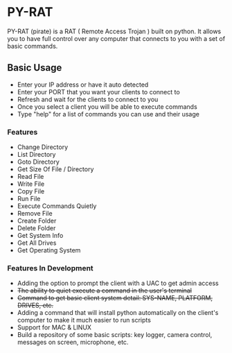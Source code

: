 # PY-RAT
PY-RAT (pirate) is a RAT ( Remote Access Trojan ) built on python. It allows you to have full control over any computer that connects to you with a set of basic commands.
## Basic Usage
- Enter your IP address or have it auto detected
- Enter your PORT that you want your clients to connect to
- Refresh and wait for the clients to connect to you
- Once you select a client you will be able to execute commands
- Type "help" for a list of commands you can use and their usage
### Features
- Change Directory
- List Directory
- Goto Directory
- Get Size Of File / Directory
- Read File
- Write File
- Copy File
- Run File
- Execute Commands Quietly
- Remove File
- Create Folder
- Delete Folder
- Get System Info
- Get All Drives
- Get Operating System
### Features In Development
- Adding the option to prompt the client with a UAC to get admin access
- ~~The ability to quiet execute a command in the user's terminal~~
- ~~Command to get basic client system detail: SYS-NAME, PLATFORM, DRIVES, etc.~~
- Adding a command that will install python automatically on the client's computer to make it much easier to run scripts
- Support for MAC & LINUX
- Build a repository of some basic scripts: key logger, camera control, messages on screen, microphone, etc.
